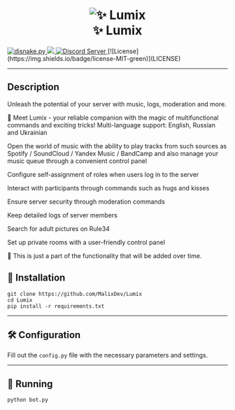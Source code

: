 <p align="light">
<h1 align="center">
  <br>
  <a><img src="https://cdn.discordapp.com/attachments/1151406452611751936/1191827299566366740/Lumix-CC_1.png" alt=" ✨ Lumix"></a>
  <br>
   ✨ Lumix
  <br>
</h1>
  <p align="light">
    <a href="https://github.com/Rapptz/discord.py/">
      <img src="https://img.shields.io/badge/disnake-py-blue.svg" alt="disnake.py">
    </a>
    <a href="https://www.python.org/">
    	<img src="https://img.shields.io/badge/Python%203.11.7-pink.svg" />
    </a>
    <a href="https://discord.gg/2HqTa66bZA">
        <img src="https://discord.com/api/guilds/1019681172940390430/widget.png" alt="Discord Server">
    </a>
    [![License](https://img.shields.io/badge/license-MIT-green)](LICENSE)
  </p>
</p>

___

## Description
Unleash the potential of your server with music, logs, moderation and more.

🌟 Meet Lumix - your reliable companion with the magic of multifunctional commands and exciting tricks!
Multi-language support: English, Russian and Ukrainian

Open the world of music with the ability to play tracks from such sources as Spotify / SoundCloud / Yandex Music / BandCamp and also manage your music queue through a convenient control panel

Configure self-assignment of roles when users log in to the server

Interact with participants through commands such as hugs and kisses

Ensure server security through moderation commands

Keep detailed logs of server members

Search for adult pictures on Rule34

Set up private rooms with a user-friendly control panel

🌟 This is just a part of the functionality that will be added over time.

## 🔑 Installation
```
git clone https://github.com/MalixDev/Lumix
cd Lumix
pip install -r requirements.txt
```
___


## 🛠 Configuration
Fill out the `config.py` file with the necessary parameters and settings.

___


## 🚀 Running

```
python bot.py
```
